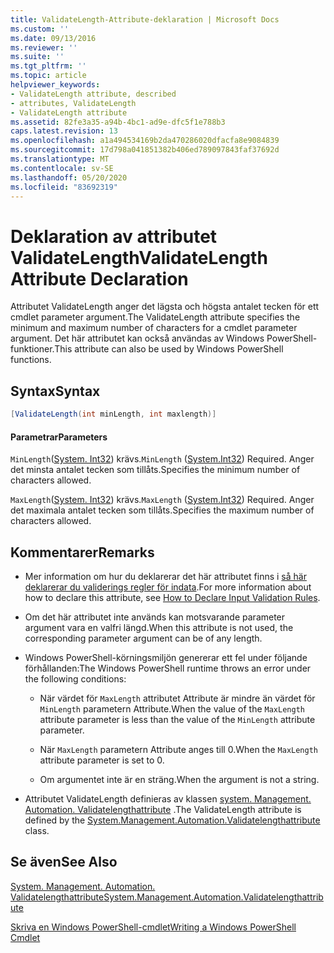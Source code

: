 ```yaml
---
title: ValidateLength-Attribute-deklaration | Microsoft Docs
ms.custom: ''
ms.date: 09/13/2016
ms.reviewer: ''
ms.suite: ''
ms.tgt_pltfrm: ''
ms.topic: article
helpviewer_keywords:
- ValidateLength attribute, described
- attributes, ValidateLength
- ValidateLength attribute
ms.assetid: 82fe3a35-a94b-4bc1-ad9e-dfc5f1e788b3
caps.latest.revision: 13
ms.openlocfilehash: a1a494534169b2da470286020dfacfa8e9084839
ms.sourcegitcommit: 17d798a041851382b406ed789097843faf37692d
ms.translationtype: MT
ms.contentlocale: sv-SE
ms.lasthandoff: 05/20/2020
ms.locfileid: "83692319"
---
```

# <a name="validatelength-attribute-declaration"></a><span data-ttu-id="04042-102">Deklaration av attributet ValidateLength</span><span class="sxs-lookup"><span data-stu-id="04042-102">ValidateLength Attribute Declaration</span></span>

<span data-ttu-id="04042-103">Attributet ValidateLength anger det lägsta och högsta antalet tecken för ett cmdlet parameter argument.</span><span class="sxs-lookup"><span data-stu-id="04042-103">The ValidateLength attribute specifies the minimum and maximum number of characters for a cmdlet parameter argument.</span></span> <span data-ttu-id="04042-104">Det här attributet kan också användas av Windows PowerShell-funktioner.</span><span class="sxs-lookup"><span data-stu-id="04042-104">This attribute can also be used by Windows PowerShell functions.</span></span>

## <a name="syntax"></a><span data-ttu-id="04042-105">Syntax</span><span class="sxs-lookup"><span data-stu-id="04042-105">Syntax</span></span>

```csharp
[ValidateLength(int minLength, int maxlength)]
```

#### <a name="parameters"></a><span data-ttu-id="04042-106">Parametrar</span><span class="sxs-lookup"><span data-stu-id="04042-106">Parameters</span></span>

<span data-ttu-id="04042-107">`MinLength`([System. Int32](/dotnet/api/System.Int32)) krävs.</span><span class="sxs-lookup"><span data-stu-id="04042-107">`MinLength` ([System.Int32](/dotnet/api/System.Int32)) Required.</span></span> <span data-ttu-id="04042-108">Anger det minsta antalet tecken som tillåts.</span><span class="sxs-lookup"><span data-stu-id="04042-108">Specifies the minimum number of characters allowed.</span></span>

<span data-ttu-id="04042-109">`MaxLength`([System. Int32](/dotnet/api/System.Int32)) krävs.</span><span class="sxs-lookup"><span data-stu-id="04042-109">`MaxLength` ([System.Int32](/dotnet/api/System.Int32)) Required.</span></span> <span data-ttu-id="04042-110">Anger det maximala antalet tecken som tillåts.</span><span class="sxs-lookup"><span data-stu-id="04042-110">Specifies the maximum number of characters allowed.</span></span>

## <a name="remarks"></a><span data-ttu-id="04042-111">Kommentarer</span><span class="sxs-lookup"><span data-stu-id="04042-111">Remarks</span></span>

- <span data-ttu-id="04042-112">Mer information om hur du deklarerar det här attributet finns i [så här deklarerar du validerings regler för indata](./how-to-validate-parameter-input.md).</span><span class="sxs-lookup"><span data-stu-id="04042-112">For more information about how to declare this attribute, see [How to Declare Input Validation Rules](./how-to-validate-parameter-input.md).</span></span>

- <span data-ttu-id="04042-113">Om det här attributet inte används kan motsvarande parameter argument vara en valfri längd.</span><span class="sxs-lookup"><span data-stu-id="04042-113">When this attribute is not used, the corresponding parameter argument can be of any length.</span></span>

- <span data-ttu-id="04042-114">Windows PowerShell-körningsmiljön genererar ett fel under följande förhållanden:</span><span class="sxs-lookup"><span data-stu-id="04042-114">The Windows PowerShell runtime throws an error under the following conditions:</span></span>

  - <span data-ttu-id="04042-115">När värdet för `MaxLength` attributet Attribute är mindre än värdet för `MinLength` parametern Attribute.</span><span class="sxs-lookup"><span data-stu-id="04042-115">When the value of the `MaxLength` attribute parameter is less than the value of the `MinLength` attribute parameter.</span></span>

  - <span data-ttu-id="04042-116">När `MaxLength` parametern Attribute anges till 0.</span><span class="sxs-lookup"><span data-stu-id="04042-116">When the `MaxLength` attribute parameter is set to 0.</span></span>

  - <span data-ttu-id="04042-117">Om argumentet inte är en sträng.</span><span class="sxs-lookup"><span data-stu-id="04042-117">When the argument is not a string.</span></span>

- <span data-ttu-id="04042-118">Attributet ValidateLength definieras av klassen [system. Management. Automation. Validatelengthattribute](/dotnet/api/System.Management.Automation.ValidateLengthAttribute) .</span><span class="sxs-lookup"><span data-stu-id="04042-118">The ValidateLength attribute is defined by the [System.Management.Automation.Validatelengthattribute](/dotnet/api/System.Management.Automation.ValidateLengthAttribute) class.</span></span>

## <a name="see-also"></a><span data-ttu-id="04042-119">Se även</span><span class="sxs-lookup"><span data-stu-id="04042-119">See Also</span></span>

[<span data-ttu-id="04042-120">System. Management. Automation. Validatelengthattribute</span><span class="sxs-lookup"><span data-stu-id="04042-120">System.Management.Automation.Validatelengthattribute</span></span>](/dotnet/api/System.Management.Automation.ValidateLengthAttribute)

[<span data-ttu-id="04042-121">Skriva en Windows PowerShell-cmdlet</span><span class="sxs-lookup"><span data-stu-id="04042-121">Writing a Windows PowerShell Cmdlet</span></span>](./writing-a-windows-powershell-cmdlet.md)
